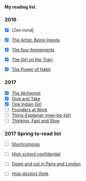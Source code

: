 #### My reading list.

### 2016 
- [x] [Zen mind]
- [x] [The Artist: Being Iniesta](https://www.amazon.ca/The-Artist/dp/147223233X)
- [x] [The four Agreements](https://www.amazon.ca/Four-Agreements-Practical-Personal-Freedom/dp/1878424319/ref=sr_1_1?s=books&ie=UTF8&qid=1489898707&sr=1-1&keywords=The+four+Agreements)
- [x] [The Girl on the Train](https://www.amazon.com/Girl-Train-Paula-Hawkins/dp/1594634025/ref=sr_1_1?s=books&ie=UTF8&qid=1489899320&sr=1-1&keywords=the+girl+on+the+train)
- [x] [The Power of Habit](https://www.amazon.ca/Power-Habit-What-Life-Business/dp/0385669763/ref=pd_sim_14_1?_encoding=UTF8&psc=1&refRID=3HYM6CS3DWKF80NGWT1C)


### 2017 
- [x] [The Alchemist](https://www.amazon.ca/Alchemist-Paulo-Coelho-ebook/dp/B00U6SFUSS/ref=sr_1_1?s=books&ie=UTF8&qid=1489898691&sr=1-1&keywords=the+alchemist) 
- [x] [Give and Take](https://www.amazon.ca/Give-Take-Helping-Others-Success/dp/0670026557/ref=sr_1_1?s=books&ie=UTF8&qid=1489898679&sr=1-1&keywords=give+and+take) 
- [x] [One Indian Girl](https://www.amazon.com/One-Indian-Girl-Chetan-Bhagat/dp/8129142147) 
- [ ] [Founders at Work](https://www.amazon.ca/Founders-Work-Stories-Startups-Early/dp/1430210788)
- [ ] [Thing-Explainer (may-be-list)]()
- [ ] [Thinking, Fast and Slow](https://www.amazon.ca/Thinking-Fast-Slow-Daniel-Kahneman/dp/0385676530/ref=sr_1_2?ie=UTF8&qid=1489899665) 
### 2017 Spring to-read list 
- [ ] [Shortcomings](https://www.amazon.com/Shortcomings-Adrian-Tomine/dp/1897299753/ref=sr_1_1?s=books&ie=UTF8&qid=1489899144&sr=1-1&keywords=Shortcomings)
- [ ] [High school confidential](https://www.amazon.com/High-School-Confidential-Secrets-Undercover/dp/074328366X/ref=sr_1_1?s=books&ie=UTF8&qid=1489899159&sr=1-1&keywords=High+school+confidential)
- [ ] [Down and out in Paris and London](https://www.amazon.com/Down-Paris-London-George-Orwell/dp/015626224X/ref=sr_1_1?s=books&ie=UTF8&qid=1489899179&sr=1-1&keywords=Down+and+out+in+Paris+and+London)
- [ ] [How doctors think](https://www.amazon.com/How-Doctors-Think-Jerome-Groopman/dp/0547053649/ref=sr_1_1?s=books&ie=UTF8&qid=1489899197&sr=1-1&keywords=how+doctors+think)

